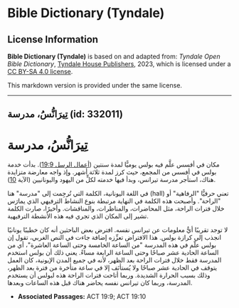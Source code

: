 # Bible Dictionary (Tyndale)

## License Information

**Bible Dictionary (Tyndale)** is based on and adapted from: _Tyndale Open Bible Dictionary_, [Tyndale House Publishers](https://tyndaleopenresources.com/), 2023, which is licensed under a [CC BY-SA 4.0 license](https://creativecommons.org/licenses/by-sa/4.0/legalcode.en).

This markdown version is provided under the same license.



--------------------------------

## تِيرَانُّسُ، مدرسة (id: 332011)

تِيرَانُّسُ، مدرسة
==================

مكان في أفسس علَّم فيه بولس يوميًّا لمدة سنتين ([أعمال الرسل 19:9](https://ref.ly/Acts19:9)). بدأت خدمة بولس في أفسس من المجمع، حيث كرز لمدة ثلاثة أشهر. وإذ واجه معارضة متزايدة هناك، استأجر مدرسة تيرانس، وبدأ فيها خدمته لكلٍّ من اليهود واليونانيين (الآية [10](https://ref.ly/Acts19:10)).

في اللغة اليونانية، الكلمة التي تُرجِمت إلى "مدرسة" هنا (hall) تعني حرفيًّا "الرفاهية" أو "الراحة". وأصبحت هذه الكلمة في النهاية مرتبطة بنوع النشاط الترفيهي الذي يمارَس خلال فترات الراحة، مثل المحاضرات، والمناظرات، والمناقشات. وأخيرًا، صارت الكلمة تشير إلى المكان الذي تجري فيه هذه الأنشطة الترفيهية.

لا توجد تقريبًا أيُّ معلومات عن تيرانس نفسه. افترض بعض الباحثين أنه كان خطيبًا يونانيًا انجذب إلى كرازة بولس. هذا الافتراض تعزِّزه إضافة جاءت في النص الغربي، تقول إن بولس علّم في هذه المدرسة "من الساعة الخامسة وحتى الساعة العاشرة"، أي من الساعة الحادية عشر صباحًا وحتى الساعة الرابعة مساءً. يعني ذلك أن بولس استخدم المدرسة فقط خلال فترات الراحة بعد الظهر، لأنه في جميع المدن الإيونية، كان العمل يتوقف في الحادية عشر صباحًا ولا يُستأنَف إلا في ساعة متأخرة من فترة بعد الظهر، وذلك بسبب الحرارة الشديدة. وربما أتاحت فترات الراحة هذه لبولس أن يستخدم المدرسة، وربما كان تيرانس نفسه يحاضر هناك قبل هذه الساعات وبعدها.

* **Associated Passages:** ACT 19:9; ACT 19:10

